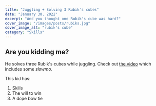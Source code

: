 ```yaml
---
title: "Juggling + Solving 3 Rubik's cubes"
date: "January 30, 2022"
excerpt: "And you thought one Rubik's cube was hard?"
cover_image: "/images/posts/rubiks.jpg"
cover_image_alt: "rubik's cube"
category: "Skills"
---
```


## Are you kidding me?

He solves three Rubik's cubes while juggling. Check out [the video](https://www.youtube.com/watch?v=q6AsllXpKBU) which includes some _slowmo_.

This kid has:

1. Skills
2. The will to win
3. A dope bow tie
